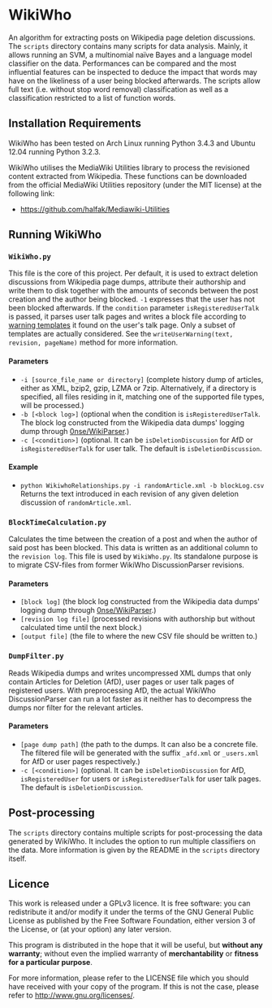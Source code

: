 # WikiWho
An algorithm for extracting posts on Wikipedia page deletion discussions.
The `scripts` directory contains many scripts for data analysis.
Mainly, it allows running an SVM, a multinomial naïve Bayes and a language model classifier on the data.
Performances can be compared and the most influential features can be inspected to deduce the impact that words may have on the likeliness of a user being blocked afterwards.
The scripts allow full text (i.e. without stop word removal) classification as well as a classification restricted to a list of function words.

## Installation Requirements
WikiWho has been tested on Arch Linux running Python 3.4.3 and Ubuntu 12.04 running Python 3.2.3.

WikiWho utilises the MediaWiki Utilities library to process the revisioned content extracted from Wikipedia.
These functions can be downloaded from the official MediaWiki Utilities repository (under the MIT license) at the following link:
* https://github.com/halfak/Mediawiki-Utilities

## Running WikiWho

### `WikiWho.py`
This file is the core of this project. Per default, it is used to extract deletion discussions from Wikipedia page dumps, attribute their authorship and write them to disk together with the amounts of seconds between the post creation and the author being blocked.
`-1` expresses that the user has not been blocked afterwards.
If the `condition` parameter `isRegisteredUserTalk` is passed, it parses user talk pages and writes a block file according to [warning templates](https://en.wikipedia.org/wiki/Wikipedia:Template_messages/User_talk_namespace) it found on the user's talk page.
Only a subset of templates are actually considered.
See the `writeUserWarning(text, revision, pageName)` method for more information.

#### Parameters
* `-i [source_file_name or directory]` (complete history dump of articles, either as XML, bzip2, gzip, LZMA or 7zip. Alternatively, if a directory is specified, all files residing in it, matching one of the supported file types, will be processed.)
* `-b [<block log>]` (optional when the condition is `isRegisteredUserTalk`. The block log constructed from the Wikipedia data dumps' logging dump through [0nse/WikiParser](https://github.com/0nse/wikiparser).)
* `-c [<condition>]` (optional. It can be `isDeletionDiscussion` for AfD or `isRegisteredUserTalk` for user talk. The default is `isDeletionDiscussion`.

#### Example
* `python WikiwhoRelationships.py -i randomArticle.xml -b blockLog.csv`
Returns the text introduced in each revision of any given deletion discussion of `randomArticle.xml`.

### `BlockTimeCalculation.py`
Calculates the time between the creation of a post and when the author of said post has been blocked. This data is written as an additional column to the `revision log`. This file is used by `WikiWho.py`. Its standalone purpose is to migrate CSV-files from former WikiWho DiscussionParser revisions.

#### Parameters
* `[block log]` (the block log constructed from the Wikipedia data dumps' logging dump through [0nse/WikiParser](https://github.com/0nse/wikiparser).)
* `[revision log file]` (processed revisions with authorship but without calculated time until the next block.)
* `[output file]` (the file to where the new CSV file should be written to.)

### `DumpFilter.py`
Reads Wikipedia dumps and writes uncompressed XML dumps that only contain Articles for Deletion (AfD), user pages or user talk pages of registered users. With preprocessing AfD, the actual WikiWho DiscussionParser can run a lot faster as it neither has to decompress the dumps nor filter for the relevant articles.

#### Parameters
* `[page dump path]` (the path to the dumps. It can also be a concrete file. The filtered file will be generated with the suffix `_afd.xml` or `_users.xml` for AfD or user pages respectively.)
* `-c [<condition>]` (optional. It can be `isDeletionDiscussion` for AfD, `isRegisteredUser` for users or `isRegisteredUserTalk` for user talk pages. The default is `isDeletionDiscussion`.

## Post-processing
The `scripts` directory contains multiple scripts for post-processing the data generated by WikiWho. It includes the option to run multiple classifiers on the data. More information is given by the README in the `scripts` directory itself.

## Licence
This work is released under a GPLv3 licence. It is free software: you can redistribute it and/or modify it under the terms of the GNU General Public License as published by the Free Software Foundation, either version 3 of the License, or (at your option) any later version.

This program is distributed in the hope that it will be useful, but **without any warranty**; without even the implied warranty of **merchantability** or **fitness for a particular purpose**.

For more information, please refer to the LICENSE file which you should have received with your copy of the program. If this is not the case, please refer to http://www.gnu.org/licenses/.
